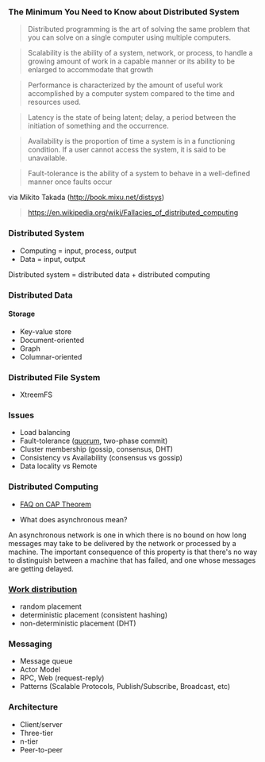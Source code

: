 ### The Minimum You Need to Know about Distributed System

> Distributed programming is the art of solving the same problem that you can solve on a single computer using multiple computers.

> Scalability is the ability of a system, network, or process, to handle a growing amount of work in a capable manner or its 
ability to be enlarged to accommodate that growth

> Performance is characterized by the amount of useful work accomplished by a computer system compared to the time and resources 
used.

> Latency is the state of being latent; delay, a period between the initiation of something and the occurrence.

> Availability is the proportion of time a system is in a functioning condition. If a user cannot access the system, it is said 
to be unavailable. 

> Fault-tolerance is the ability of a system to behave in a well-defined manner once faults occur

via Mikito Takada (http://book.mixu.net/distsys)

> https://en.wikipedia.org/wiki/Fallacies_of_distributed_computing

### Distributed System

- Computing = input, process, output
- Data = input, output

Distributed system = distributed data + distributed computing

### Distributed Data

#### Storage

- Key-value store
- Document-oriented
- Graph
- Columnar-oriented

### Distributed File System

- XtreemFS

### Issues

- Load balancing
- Fault-tolerance ([quorum](https://github.com/otoolep/rqlite), two-phase commit)
- Cluster membership (gossip, consensus, DHT)
- Consistency vs Availability (consensus vs gossip)
- Data locality vs Remote


### Distributed Computing

- [FAQ on CAP Theorem](https://henryr.github.io/cap-faq)

- What does asynchronous mean?

An asynchronous network is one in which there is no bound on how long messages may take to be delivered by the network or processed by a machine. The important consequence of this property is that there's no way to distinguish between a machine that has failed, and one whose messages are getting delayed.

### [Work distribution](http://highscalability.com/blog/2015/10/12/making-the-case-for-building-scalable-stateful-services-in-t.html)

- random placement
- deterministic placement (consistent hashing)
- non-deterministic placement (DHT)

### Messaging

- Message queue
- Actor Model
- RPC, Web (request-reply)
- Patterns (Scalable Protocols, Publish/Subscribe, Broadcast, etc)

### Architecture

- Client/server
- Three-tier
- n-tier
- Peer-to-peer

